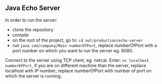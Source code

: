 ## Java Echo Server

In order to run the server:
- clone the repository
- compile
- on the root of the project, go to: `cd out/production/echo-server`
- run `java com/company/Main numberOfPort`, replace numberOfPort with a port number on which you want to run the server eg. 8080.

Connect to the server using TCP client, eg. netcat. Enter: `nc localhost numberOfPort`, if you are on different machine than the server, replace localhost with IP number; replace numberOfPort with number of port on which the server is running.

